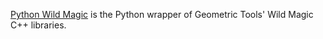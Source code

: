 [Python Wild Magic](http://vmlaker.github.com/pythonwildmagic) is the Python wrapper of Geometric Tools' Wild Magic C++ libraries.